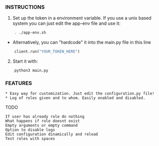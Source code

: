 ### INSTRUCTIONS

1. Set up the token in a environment variable. 
If you use a unix based system you can just edit the app-env file and use it:
		
```bash
	. ./app-env.sh
```
		
   * Alternatively, you can "hardcode" it into the main.py file in this line	

```python
	client.run("YOUR_TOKEN_HERE")
```
		
2. Start it with:
	
```
	python3 main.py
```
		

### FEATURES

	* Easy way for customization. Just edit the configuration.py file!
	* Log of roles given and to whom. Easily enabled and disabled.



TODO

	If user has already role do nothing
	What happens if role doesnt exist
	Empty arguments or empty command
	Option to disable logs
	Edit configuration dinamically and reload
	Test roles with spaces
